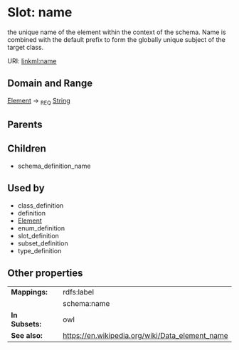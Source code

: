 
# Slot: name


the unique name of the element within the context of the schema.  Name is combined with the default prefix to form the globally unique subject of the target class.

URI: [linkml:name](https://w3id.org/linkml/name)


## Domain and Range

[Element](Element.md) ->  <sub>REQ</sub> [String](types/String.md)

## Parents


## Children

 *  schema_definition_name

## Used by

 * class_definition
 * definition
 * [Element](Element.md)
 * enum_definition
 * slot_definition
 * subset_definition
 * type_definition

## Other properties

|  |  |  |
| --- | --- | --- |
| **Mappings:** | | rdfs:label |
|  | | schema:name |
| **In Subsets:** | | owl |
| **See also:** | | https://en.wikipedia.org/wiki/Data_element_name |

